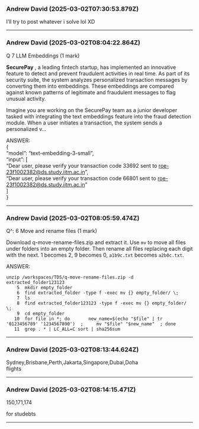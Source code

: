 ### Andrew David (2025-03-02T07:30:53.879Z)

I’ll try to post whatever i solve lol XD


---
### Andrew David (2025-03-02T08:04:22.864Z)

Q 7 LLM Embeddings (1 mark)

**SecurePay** , a leading fintech startup, has implemented an innovative
feature to detect and prevent fraudulent activities in real time. As part of
its security suite, the system analyzes personalized transaction messages by
converting them into embeddings. These embeddings are compared against known
patterns of legitimate and fraudulent messages to flag unusual activity.

Imagine you are working on the SecurePay team as a junior developer tasked
with integrating the text embeddings feature into the fraud detection module.
When a user initiates a transaction, the system sends a personalized v…

ANSWER:  
{  
“model”: “text-embedding-3-small”,  
“input”: [  
“Dear user, please verify your transaction code 33692 sent to
roe-23f1002382@ds.study.iitm.ac.in”,  
“Dear user, please verify your transaction code 66801 sent to
roe-23f1002382@ds.study.iitm.ac.in”  
]  
}


---
### Andrew David (2025-03-02T08:05:59.474Z)

Q^: 6 Move and rename files (1 mark)

Download q-move-rename-files.zip and extract it. Use `mv` to move all files
under folders into an empty folder. Then rename all files replacing each digit
with the next. 1 becomes 2, 9 becomes 0, `a1b9c.txt` becomes `a2b0c.txt`.

ANSWER:

    
    
    unzip /workspaces/TDS/q-move-rename-files.zip -d extracted_folder123123
        5  mkdir empty_folder 
        6  find extracted_folder -type f -exec mv {} empty_folder/ \; 
        7  ls
        8  find extracted_folder123123 -type f -exec mv {} empty_folder/ \; 
        9  cd empty_folder  
       10  for file in *; do       new_name=$(echo "$file" | tr '0123456789' '1234567890')  ;     mv "$file" "$new_name"  ; done  
       11  grep . * | LC_ALL=C sort | sha256sum  
    


---
### Andrew David (2025-03-02T08:13:44.624Z)

Sydney,Brisbane,Perth,Jakarta,Singapore,Dubai,Doha  
flights


---
### Andrew David (2025-03-02T08:14:15.471Z)

150,171,174

for studebts


---
